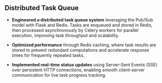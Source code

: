 ## Distributed Task Queue

- **Engineered a distributed task queue system** leveraging the Pub/Sub model with Flask and Redis. Tasks are enqueued and stored in Redis, then processed asynchronously by Celery workers for parallel execution, improving task throughput and scalability.
  
- **Optimized performance** through Redis caching, where task results are stored to prevent redundant computations and accelerate response times for frequently repeated tasks.

- **Implemented real-time status updates** using Server-Sent Events (SSE) over persistent HTTP connections, enabling smooth client-server communication for live task progress tracking.
